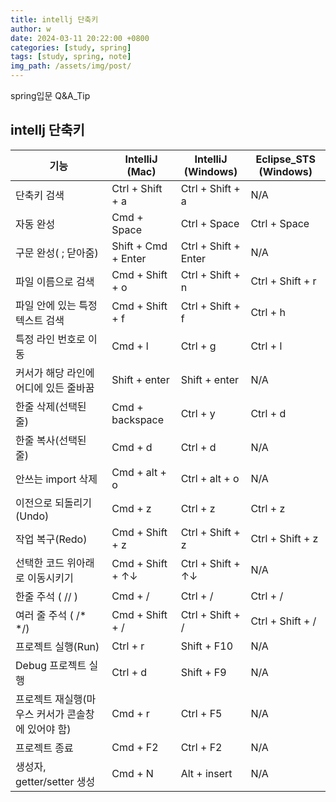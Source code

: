 ```yaml
---
title: intellj 단축키
author: w
date: 2024-03-11 20:22:00 +0800
categories: [study, spring]
tags: [study, spring, note]
img_path: /assets/img/post/
---
```

spring입문 Q&A_Tip

## intellj 단축키

| 기능                  | IntelliJ (Mac) | IntelliJ (Windows) | Eclipse_STS (Windows) |
|-----------------------|----------------|---------------------|-----------------------|
| 단축키 검색           | Ctrl + Shift + a | Ctrl + Shift + a  | N/A                   |
| 자동 완성             | Cmd + Space    | Ctrl + Space      | Ctrl + Space          |
| 구문 완성( ; 닫아줌) | Shift + Cmd + Enter | Ctrl + Shift + Enter | N/A               |
| 파일 이름으로 검색   | Cmd + Shift + o | Ctrl + Shift + n  | Ctrl + Shift + r      |
| 파일 안에 있는 특정 텍스트 검색 | Cmd + Shift + f | Ctrl + Shift + f | Ctrl + h         |
| 특정 라인 번호로 이동 | Cmd + l         | Ctrl + g          | Ctrl + l              |
| 커서가 해당 라인에 어디에 있든 줄바꿈 | Shift + enter | Shift + enter     | N/A                   |
| 한줄 삭제(선택된 줄) | Cmd + backspace | Ctrl + y          | Ctrl + d              |
| 한줄 복사(선택된 줄) | Cmd + d         | Ctrl + d          | N/A                   |
| 안쓰는 import 삭제   | Cmd + alt + o  | Ctrl + alt + o   | N/A                   |
| 이전으로 되돌리기(Undo) | Cmd + z       | Ctrl + z          | Ctrl + z              |
| 작업 복구(Redo)       | Cmd + Shift + z | Ctrl + Shift + z | Ctrl + Shift + z      |
| 선택한 코드 위아래로 이동시키기 | Cmd + Shift + ↑↓ | Ctrl + Shift + ↑↓ | N/A               |
| 한줄 주석 ( // )     | Cmd + /        | Ctrl + /          | Ctrl + /              |
| 여러 줄 주석 ( /* */) | Cmd + Shift + / | Ctrl + Shift + / | Ctrl + Shift + /     |
| 프로젝트 실행(Run)   | Ctrl + r       | Shift + F10       | N/A                   |
| Debug 프로젝트 실행  | Ctrl + d       | Shift + F9        | N/A                   |
| 프로젝트 재실행(마우스 커서가 콘솔창에 있어야 함) | Cmd + r | Ctrl + F5 | N/A |
| 프로젝트 종료        | Cmd + F2       | Ctrl + F2         | N/A                   |
| 생성자, getter/setter 생성 | Cmd + N | Alt + insert     | N/A                   |
